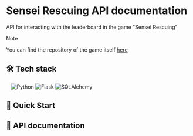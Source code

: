 # Sensei Rescuing API documentation
API for interacting with the leaderboard in the game "Sensei Rescuing"

> [!NOTE]
> You can find the repository of the game itself [here](https://github.com/mikhalexandr/PyGame-Sensei-Rescuing)

## 🛠️ Tech stack
ㅤ![Python](https://img.shields.io/badge/python-3670A0?style=for-the-badge&logo=python&logoColor=ffdd54)
![Flask](https://img.shields.io/badge/flask-%23000.svg?style=for-the-badge&logo=flask&logoColor=white)
![SQLAlchemy](https://img.shields.io/badge/sqlalchemy-4479A1.svg?style=for-the-badge&logo=mysql&logoColor=white)

## 🎯 Quick Start

## 📝 API documentation
